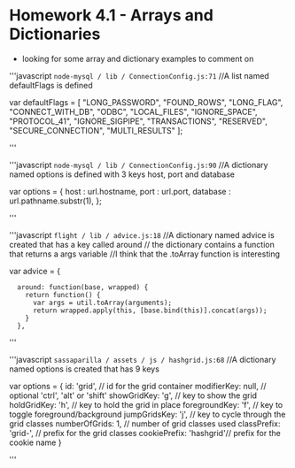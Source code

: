 # Homework 4.1 - Arrays and Dictionaries

* looking for some array and dictionary examples to comment on

'''javascript
`node-mysql / lib / ConnectionConfig.js:71`
//A list named defaultFlags is defined

var defaultFlags = [ "LONG_PASSWORD", "FOUND_ROWS", "LONG_FLAG",
                        "CONNECT_WITH_DB", "ODBC", "LOCAL_FILES",
                        "IGNORE_SPACE", "PROTOCOL_41", "IGNORE_SIGPIPE",
                        "TRANSACTIONS", "RESERVED", "SECURE_CONNECTION",
                        "MULTI_RESULTS" ];
                        
'''
  
'''javascript
`node-mysql / lib / ConnectionConfig.js:90`
//A dictionary named options is defined with 3 keys host, port and database

var options = {
    host     : url.hostname,
    port     : url.port,
    database : url.pathname.substr(1),
  };
  
'''

'''javascript
`flight / lib / advice.js:18`
//A dictionary named advice is created that has a key called around
// the dictionary contains a function that returns a args variable
//I think that the .toArray function is interesting

var advice = {

      around: function(base, wrapped) {
        return function() {
          var args = util.toArray(arguments);
          return wrapped.apply(this, [base.bind(this)].concat(args));
        }
      },
      
'''

'''javascript
`sassaparilla / assets / js / hashgrid.js:68`
//A dictionary named options is created that has 9 keys 

var options = {
    		id: 'grid',             // id for the grid container
			modifierKey: null,      // optional 'ctrl', 'alt' or 'shift'
			showGridKey: 'g',       // key to show the grid
			holdGridKey: 'h',       // key to hold the grid in place
			foregroundKey: 'f',     // key to toggle foreground/background
			jumpGridsKey: 'j',      // key to cycle through the grid classes
			numberOfGrids: 1,       // number of grid classes used
			classPrefix: 'grid-',   // prefix for the grid classes
			cookiePrefix: 'hashgrid'// prefix for the cookie name
		}
      
'''